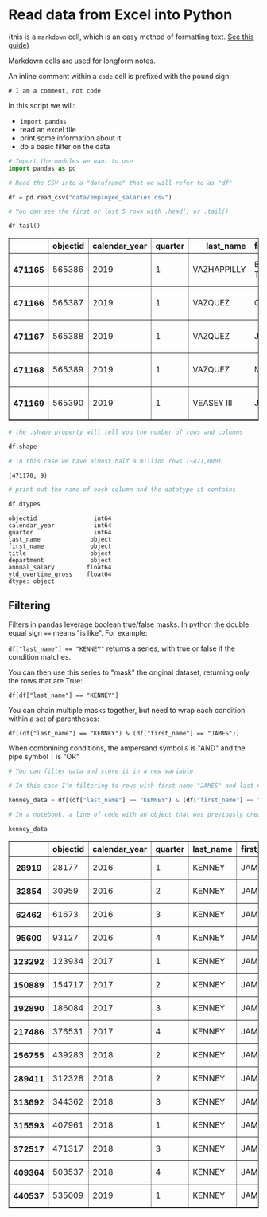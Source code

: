 # Read data from Excel into Python

(this is a `markdown` cell, which is an easy method of formatting text. [See this guide](https://docs.github.com/en/github/writing-on-github/basic-writing-and-formatting-syntax))

Markdown cells are used for longform notes. 

An inline comment within a `code` cell is prefixed with the pound sign:

`# I am a comment, not code`

In this script we will: 
- `import pandas`
- read an excel file
- print some information about it
- do a basic filter on the data


```python
# Import the modules we want to use
import pandas as pd
```


```python
# Read the CSV into a "dataframe" that we will refer to as "df"

df = pd.read_csv("data/employee_salaries.csv")
```


```python
# You can see the first or last 5 rows with .head() or .tail()

df.tail()
```




<div>
<style scoped>
    .dataframe tbody tr th:only-of-type {
        vertical-align: middle;
    }

    .dataframe tbody tr th {
        vertical-align: top;
    }

    .dataframe thead th {
        text-align: right;
    }
</style>
<table border="1" class="dataframe">
  <thead>
    <tr style="text-align: right;">
      <th></th>
      <th>objectid</th>
      <th>calendar_year</th>
      <th>quarter</th>
      <th>last_name</th>
      <th>first_name</th>
      <th>title</th>
      <th>department</th>
      <th>annual_salary</th>
      <th>ytd_overtime_gross</th>
    </tr>
  </thead>
  <tbody>
    <tr>
      <th>471165</th>
      <td>565386</td>
      <td>2019</td>
      <td>1</td>
      <td>VAZHAPPILLY</td>
      <td>BINCY TERENA</td>
      <td>LEGAL CLERK 1</td>
      <td>COMMON PLEAS COURT</td>
      <td>33419.0</td>
      <td>0.0</td>
    </tr>
    <tr>
      <th>471166</th>
      <td>565387</td>
      <td>2019</td>
      <td>1</td>
      <td>VAZQUEZ</td>
      <td>CECILIA</td>
      <td>COURT REPRESENTATIOVE 2 (UNION)</td>
      <td>COMMON PLEAS COURT</td>
      <td>49732.0</td>
      <td>0.0</td>
    </tr>
    <tr>
      <th>471167</th>
      <td>565388</td>
      <td>2019</td>
      <td>1</td>
      <td>VAZQUEZ</td>
      <td>JENITZA</td>
      <td>ADM TECHNICIAN I</td>
      <td>COMMON PLEAS COURT</td>
      <td>38691.0</td>
      <td>0.0</td>
    </tr>
    <tr>
      <th>471168</th>
      <td>565389</td>
      <td>2019</td>
      <td>1</td>
      <td>VAZQUEZ</td>
      <td>MONICA</td>
      <td>COURT REPORTER TRAINEE</td>
      <td>COMMON PLEAS COURT</td>
      <td>46127.0</td>
      <td>0.0</td>
    </tr>
    <tr>
      <th>471169</th>
      <td>565390</td>
      <td>2019</td>
      <td>1</td>
      <td>VEASEY III</td>
      <td>JOSEPH</td>
      <td>PROBATION OFFICER 2</td>
      <td>COMMON PLEAS COURT</td>
      <td>61064.0</td>
      <td>0.0</td>
    </tr>
  </tbody>
</table>
</div>




```python
# the .shape property will tell you the number of rows and columns

df.shape

# In this case we have almost half a million rows (~471,000)
```




    (471170, 9)




```python
# print out the name of each column and the datatype it contains

df.dtypes
```




    objectid                int64
    calendar_year           int64
    quarter                 int64
    last_name              object
    first_name             object
    title                  object
    department             object
    annual_salary         float64
    ytd_overtime_gross    float64
    dtype: object



## Filtering

Filters in pandas leverage boolean true/false masks. In python the double equal sign `==` means "is like". For example:

`df["last_name"] == "KENNEY"` returns a series, with true or false if the condition matches.

You can then use this series to "mask" the original dataset, returning only the rows that are True:

`df[df["last_name"] == "KENNEY"]`

You can chain multiple masks together, but need to wrap each condition within a set of parentheses:

`df[(df["last_name"] == "KENNEY") & (df["first_name"] == "JAMES")]`

When combnining conditions, the ampersand symbol `&` is "AND" and the pipe symbol `|` is "OR"


```python
# You can filter data and store it in a new variable

# In this case I'm filtering to rows with first name "JAMES" and last name "KENNEY"

kenney_data = df[(df["last_name"] == "KENNEY") & (df["first_name"] == "JAMES")]
```


```python
# In a notebook, a line of code with an object that was previously created will print out the object

kenney_data
```




<div>
<style scoped>
    .dataframe tbody tr th:only-of-type {
        vertical-align: middle;
    }

    .dataframe tbody tr th {
        vertical-align: top;
    }

    .dataframe thead th {
        text-align: right;
    }
</style>
<table border="1" class="dataframe">
  <thead>
    <tr style="text-align: right;">
      <th></th>
      <th>objectid</th>
      <th>calendar_year</th>
      <th>quarter</th>
      <th>last_name</th>
      <th>first_name</th>
      <th>title</th>
      <th>department</th>
      <th>annual_salary</th>
      <th>ytd_overtime_gross</th>
    </tr>
  </thead>
  <tbody>
    <tr>
      <th>28919</th>
      <td>28177</td>
      <td>2016</td>
      <td>1</td>
      <td>KENNEY</td>
      <td>JAMES</td>
      <td>MAYOR</td>
      <td>MAYOR'S OFFICE</td>
      <td>217820.0</td>
      <td>0.0</td>
    </tr>
    <tr>
      <th>32854</th>
      <td>30959</td>
      <td>2016</td>
      <td>2</td>
      <td>KENNEY</td>
      <td>JAMES</td>
      <td>MAYOR</td>
      <td>MAYOR'S OFFICE</td>
      <td>217820.0</td>
      <td>0.0</td>
    </tr>
    <tr>
      <th>62462</th>
      <td>61673</td>
      <td>2016</td>
      <td>3</td>
      <td>KENNEY</td>
      <td>JAMES</td>
      <td>MAYOR</td>
      <td>MAYOR'S OFFICE</td>
      <td>218255.0</td>
      <td>0.0</td>
    </tr>
    <tr>
      <th>95600</th>
      <td>93127</td>
      <td>2016</td>
      <td>4</td>
      <td>KENNEY</td>
      <td>JAMES</td>
      <td>MAYOR</td>
      <td>MAYOR'S OFFICE</td>
      <td>218255.0</td>
      <td>0.0</td>
    </tr>
    <tr>
      <th>123292</th>
      <td>123934</td>
      <td>2017</td>
      <td>1</td>
      <td>KENNEY</td>
      <td>JAMES</td>
      <td>MAYOR</td>
      <td>MAYOR'S OFFICE</td>
      <td>218255.0</td>
      <td>0.0</td>
    </tr>
    <tr>
      <th>150889</th>
      <td>154717</td>
      <td>2017</td>
      <td>2</td>
      <td>KENNEY</td>
      <td>JAMES</td>
      <td>MAYOR</td>
      <td>MAYOR'S OFFICE</td>
      <td>218255.0</td>
      <td>0.0</td>
    </tr>
    <tr>
      <th>192890</th>
      <td>186084</td>
      <td>2017</td>
      <td>3</td>
      <td>KENNEY</td>
      <td>JAMES</td>
      <td>MAYOR</td>
      <td>MAYOR'S OFFICE</td>
      <td>218474.0</td>
      <td>0.0</td>
    </tr>
    <tr>
      <th>217486</th>
      <td>376531</td>
      <td>2017</td>
      <td>4</td>
      <td>KENNEY</td>
      <td>JAMES</td>
      <td>MAYOR</td>
      <td>MAYOR'S OFFICE</td>
      <td>218474.0</td>
      <td>0.0</td>
    </tr>
    <tr>
      <th>256755</th>
      <td>439283</td>
      <td>2018</td>
      <td>2</td>
      <td>KENNEY</td>
      <td>JAMES</td>
      <td>MAYOR</td>
      <td>MAYOR'S OFFICE</td>
      <td>218474.0</td>
      <td>0.0</td>
    </tr>
    <tr>
      <th>289411</th>
      <td>312328</td>
      <td>2018</td>
      <td>2</td>
      <td>KENNEY</td>
      <td>JAMES</td>
      <td>MAYOR</td>
      <td>MAYOR'S OFFICE</td>
      <td>218474.0</td>
      <td>0.0</td>
    </tr>
    <tr>
      <th>313692</th>
      <td>344362</td>
      <td>2018</td>
      <td>3</td>
      <td>KENNEY</td>
      <td>JAMES</td>
      <td>MAYOR</td>
      <td>MAYOR'S OFFICE</td>
      <td>218474.0</td>
      <td>0.0</td>
    </tr>
    <tr>
      <th>315593</th>
      <td>407961</td>
      <td>2018</td>
      <td>1</td>
      <td>KENNEY</td>
      <td>JAMES</td>
      <td>MAYOR</td>
      <td>MAYOR'S OFFICE</td>
      <td>218474.0</td>
      <td>0.0</td>
    </tr>
    <tr>
      <th>372517</th>
      <td>471317</td>
      <td>2018</td>
      <td>3</td>
      <td>KENNEY</td>
      <td>JAMES</td>
      <td>MAYOR</td>
      <td>MAYOR'S OFFICE</td>
      <td>218474.0</td>
      <td>0.0</td>
    </tr>
    <tr>
      <th>409364</th>
      <td>503537</td>
      <td>2018</td>
      <td>4</td>
      <td>KENNEY</td>
      <td>JAMES</td>
      <td>MAYOR</td>
      <td>MAYOR'S OFFICE</td>
      <td>218474.0</td>
      <td>0.0</td>
    </tr>
    <tr>
      <th>440537</th>
      <td>535009</td>
      <td>2019</td>
      <td>1</td>
      <td>KENNEY</td>
      <td>JAMES</td>
      <td>MAYOR</td>
      <td>MAYOR'S OFFICE</td>
      <td>218474.0</td>
      <td>0.0</td>
    </tr>
  </tbody>
</table>
</div>


